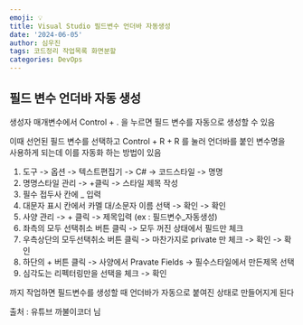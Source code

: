 ```yaml
---
emoji: 💡
title: Visual Studio 필드변수 언더바 자동생성
date: '2024-06-05'
author: 심우진
tags: 코드정리 작업목록 화면분할
categories: DevOps
---
```



## 필드 변수 언더바 자동 생성

생성자 매개변수에서 Control + . 을 누르면 필드 변수를 자동으로 생성할 수 있음

이때 선언된 필드 변수를 선택하고 Control + R + R 를 눌러
언더바를 붙인 변수명을 사용하게 되는데 이를 자동화 하는 방법이 있음


1. 도구 -> 옵션 -> 텍스트편집기 -> C# -> 코드스타일 -> 명명
2. 명명스타일 관리 -> +클릭 -> 스타일 제목 작성
3. 필수 접두사 칸에 _ 입력
4. 대문자 표시 칸에서 카멜 대/소문자 이름 선택 -> 확인 -> 확인
5. 사양 관리 -> + 클릭 -> 제목입력 (ex : 필드변수_자동생성)
6. 좌측의 모두 선택취소 버튼 클릭 -> 모두 꺼진 상태에서 필드만 체크
7. 우측상단의 모두선택취소 버튼 클릭 -> 마찬가지로 private 만 체크 -> 확인 -> 확인
8. 하단의 + 버튼 클릭 -> 사양에서 Pravate Fields -> 필수스타일에서 만든제목 선택
9. 심각도는 리펙터링만을 선택을 체크 -> 확인

까지 작업하면 필드변수를 생성할 때 언더바가 자동으로 붙여진 상태로 만들어지게 된다

출처 : 유튜브 까불이코더 님

```toc

```
